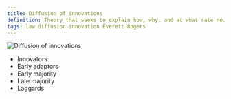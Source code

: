 ```yaml
---
title: Diffusion of innovations
definition: Theory that seeks to explain how, why, and at what rate new ideas and technology spread.
tags: law diffusion innovation Everett Rogers
---
```


![Diffusion of innovations](https://en.wikipedia.org/wiki/Diffusion_of_innovations#/media/File:Diffusion_of_ideas.svg)

- Innovators
- Early adaptors
- Early majority
- Late majority
- Laggards 
